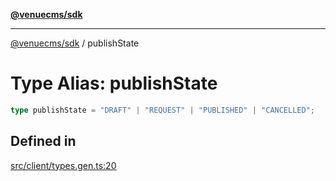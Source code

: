 [**@venuecms/sdk**](../Index.md)

***

[@venuecms/sdk](../Index.md) / publishState

# Type Alias: publishState

```ts
type publishState = "DRAFT" | "REQUEST" | "PUBLISHED" | "CANCELLED";
```

## Defined in

[src/client/types.gen.ts:20](https://github.com/venuecms/sdk/blob/df9684e4c8d8b9ec64f5682904234454e23baf21/src/client/types.gen.ts#L20)
